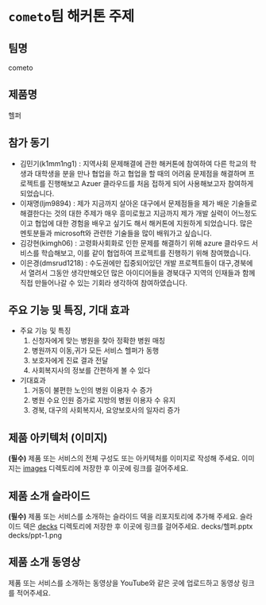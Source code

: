 # `cometo`팀 해커톤 주제

## 팀명

cometo

## 제품명

헬퍼

## 참가 동기
+ 김민기(k1mm1ng1) : 지역사회 문제해결에 관한 해커톤에 참여하여 다른 학교의 학생과 대학생을 분을 만나 협업을 하고 협업을 할 때의 어려움 문제점을 해결하며 프로젝트를 진행해보고 Azuer 클라우드를 처음 접하게 되어 사용해보고자 참여하게 되었습니다.
+ 이재명(ljm9894) : 제가 지금까지 살아온 대구에서 문제점들을 제가 배운 기술들로 해결한다는 것의 대한 주제가 매우 흥미로웠고
지금까지 제가 개발 실력이 어느정도 이고 협업에 대한 경험을 배우고 싶기도 해서 해커톤에 지원하게 되었습니다.
많은 멘토분들과 microsoft와 관련한 기술들을 많이 배워가고 싶습니다.
+ 김강현(kimgh06) : 고령화사회화로 인한 문제를 해결하기 위해 azure 클라우드 서비스를 학습해보고, 이를 같이 협업하여 프로젝트를 진행하기 위해 참여했습니다.
+ 이은경(dmsrud1218) : 수도권에만 집중되어있던 개발 프로젝트들이 대구,경북에서 열려서 그동안 생각만해오던 많은 아이디어들을 경북대구 지역의 인재들과 함께 직접 만들어나갈 수 있는 기회라 생각하여 참여하였습니다.

## 주요 기능 및 특징, 기대 효과
+ 주요 기능 및 특징
  1. 신청자에게 맞는 병원을 찾아 정확한 병원 매칭
  2. 병원까지 이동,귀가 모든 서비스 헬퍼가 동행
  3. 보호자에게 진료 결과 전달
  4. 사회복지사의 정보를 간편하게 볼 수 있다
+ 기대효과
  1. 거동이 불편한 노인의 병원 이용자 수 증가
  2. 병원 수요 인원 증가로 지방의 병원 이용자 수 유지
  3. 경북, 대구의 사회복지사, 요양보호사의 일자리 증가

## 제품 아키텍처 (이미지)

**(필수)** 제품 또는 서비스의 전체 구성도 또는 아키텍처를 이미지로 작성해 주세요. 이미지는 [images](./images) 디렉토리에 저장한 후 이곳에 링크를 걸어주세요.

## 제품 소개 슬라이드

**(필수)** 제품 또는 서비스를 소개하는 슬라이드 덱을 리포지토리에 추가해 주세요. 슬라이드 덱은 [decks](./decks) 디렉토리에 저장한 후 이곳에 링크를 걸어주세요.
decks/헬퍼.pptx
decks/ppt-1.png


## 제품 소개 동영상

제품 또는 서비스를 소개하는 동영상을 YouTube와 같은 곳에 업로드하고 동영상 링크를 적어주세요.
